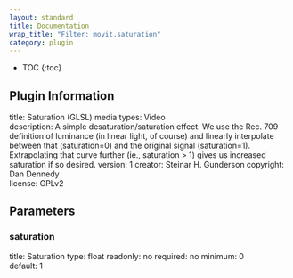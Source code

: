 ```yaml
---
layout: standard
title: Documentation
wrap_title: "Filter: movit.saturation"
category: plugin
---
```

* TOC
{:toc}

## Plugin Information

title: Saturation (GLSL)
media types:
Video  
description: A simple desaturation/saturation effect. We use the Rec. 709 definition of luminance (in linear light, of course) and linearly interpolate between that (saturation=0) and the original signal (saturation=1). Extrapolating that curve further (ie., saturation &gt; 1) gives us increased saturation if so desired.
version: 1
creator: Steinar H. Gunderson
copyright: Dan Dennedy  
license: GPLv2  

## Parameters

### saturation

title: Saturation  type: float
readonly: no
required: no
minimum: 0  
default: 1  

